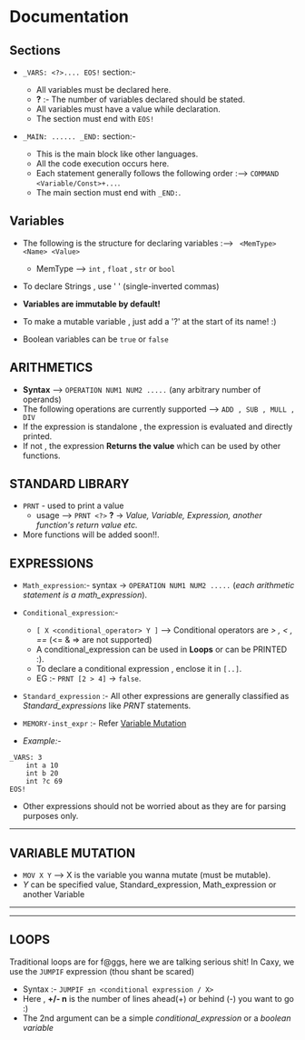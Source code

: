 # Documentation
<h2> Sections </h2>

- `_VARS: <?>.... EOS!` section:-
  - All variables must be declared here.
  - **?** :- The number of variables declared should be stated.
  - All variables must have a value while declaration.
  - The section must end with `EOS!`
 
    
- `_MAIN: ...... _END:` section:-
  - This is the main block like other languages.
  - All the code execution occurs here.
  - Each statement generally follows the following order :--> ``COMMAND <Variable/Const>+...``.
  - The main section must end with `_END:`.


<h2> Variables </h2>

- The following is the structure for declaring variables :--> ` <MemType> <Name> <Value>`
    - MemType --> `int`  , `float` , `str` or `bool`

- To declare Strings , use ' ' (single-inverted commas)
- **Variables are immutable by default!**
- To make a mutable variable , just add a '?' at the start of its name! :)
- Boolean variables can be `true` or `false`


<h2> ARITHMETICS </h2>

- **Syntax** --> `OPERATION NUM1 NUM2 .....` (any arbitrary number of operands)
- The following operations are currently supported --> `ADD , SUB , MULL , DIV`
- If the expression is standalone , the expression is evaluated and directly printed.
- If not , the expression **Returns the value** which can be used by other functions.

<h2> STANDARD LIBRARY </h2>

- `PRNT` - used to print a value
  - usage --> `PRNT <?>`    **?** -> *Value, Variable, Expression, another function's return value etc.* 
- More functions will be added soon!!.


<h2> EXPRESSIONS </h2>

- `Math_expression`:- syntax -> `OPERATION NUM1 NUM2 .....` (*each arithmetic statement is a math_expression*).
  
- `Conditional_expression`:-
  - `[ X <conditional_operator> Y ]` --> Conditional operators are *> , < , ==*  (<= & => are not supported)
  -  A conditional_expression can be used in **Loops** or can be PRINTED :).
  -  To declare a conditional expression , enclose it in `[..]`.
  -  EG :- `PRNT [2 > 4]` -> `false`.
    
- `Standard_expression` :- All other expressions are generally classified as *Standard_expressions* like *PRNT* statements.
- `MEMORY-inst_expr` :- Refer [Variable Mutation](#-variable-mutation-)
- *Example:-*
```
_VARS: 3
    int a 10
    int b 20
    int ?c 69
EOS!
```

  
- Other expressions should not be worried about as they are for parsing purposes only.

*******************************

<h2> VARIABLE MUTATION </h2>

  - `MOV X Y` --> X is the variable you wanna mutate (must be mutable).
  - *Y* can be specified value, Standard_expression, Math_expression or another Variable
 
*******************************
*******************************
<h2> LOOPS </h2>

Traditional loops are for f@ggs, here we are talking serious shit!
In Caxy, we use the `JUMPIF` expression (thou shant be scared)
- Syntax :- `JUMPIF ±n <conditional expression / X> `
- Here , **+/- n** is the number of lines ahead(+) or behind (-) you want to go :)
- The 2nd argument can be a simple *conditional_expression* or a *boolean variable*
  

